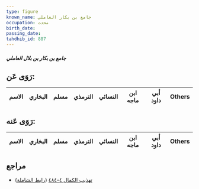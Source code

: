 ```yaml
---
type: figure
known_name: جامع بن بكار العاملي
occupation: محدث
birth_date:
passing_date:
tahdhib_id: 887
---
```

##### جامع بن بكار بن بلال العاملي

## رَوَى عَن:
| الاسم | البخاري | مسلم | الترمذي | النسائي | ابن ماجه | أبي داود | Others |
| ----- | ------- | ---- | ------- | ------- | -------- | -------- | ------ |
## رَوَى عَنه:
| الاسم | البخاري | مسلم | الترمذي | النسائي | ابن ماجه | أبي داود | Others |
| ----- | ------- | ---- | ------- | ------- | -------- | -------- | ------ |
## مراجع
- [تهذيب الكمال ٤-٤٨٤](obsidian://open?vault=Tahdhib-al-Kamal&file=Figures/٨٨٧-جامع%20بن%20بكار%20بن%20بلال%20العاملي) ([رابط الشاملة](https://shamela.ws/book/3722/1998))